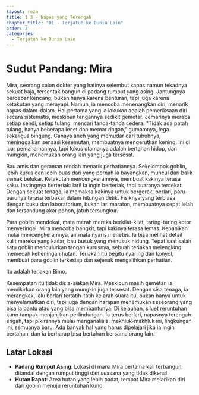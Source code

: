 ```yaml
---
layout: reza
title: 1.3 - Napas yang Terengah
chapter_title: "01 - Terjatuh ke Dunia Lain"
order: 3
categories:
  - Terjatuh ke Dunia Lain
---
```

# Sudut Pandang: Mira

Mira, seorang calon dokter yang hatinya selembut kapas namun tekadnya sekuat baja, tersentak bangun di padang rumput yang asing. Jantungnya berdebar kencang, bukan hanya karena benturan, tapi juga karena ketakutan yang merayapi. Namun, ia mencoba menenangkan diri, menarik napas dalam-dalam. Hal pertama yang ia lakukan adalah pemeriksaan diri secara sistematis, meskipun tangannya sedikit gemetar. Jemarinya meraba setiap sendi, setiap tulang, mencari tanda-tanda cedera. "Tidak ada patah tulang, hanya beberapa lecet dan memar ringan," gumamnya, lega sekaligus bingung. Cahaya aneh yang memudar dari tubuhnya, meninggalkan sensasi kesemutan, membuatnya mengerutkan kening. Ini di luar pemahamannya, tapi fokus utamanya adalah bertahan hidup, dan mungkin, menemukan orang lain yang juga tersesat.

Bau amis dan geraman rendah menarik perhatiannya. Sekelompok goblin, lebih kurus dan lebih buas dari yang pernah ia bayangkan, muncul dari balik semak belukar. Ketakutan mencengkeramnya, membuat kakinya terasa kaku. Instingnya berteriak: lari! Ia ingin berteriak, tapi suaranya tercekat. Dengan sekuat tenaga, ia memaksa kakinya untuk bergerak, berlari, paru-parunya terasa terbakar dalam hitungan detik. Fisiknya yang terbiasa dengan buku dan laboratorium, bukan lari maraton, membuatnya cepat lelah dan tersandung akar pohon, jatuh tersungkur.

Para goblin mendekat, mata merah mereka berkilat-kilat, taring-taring kotor menyeringai. Mira mencoba bangkit, tapi kakinya terasa lemas. Kepanikan mulai mencengkeramnya, air mata nyaris menetes. Ia bisa melihat detail kulit mereka yang kasar, bau busuk yang menusuk hidung. Tepat saat salah satu goblin mengulurkan tangan kurusnya, sebuah teriakan melengking memecah keheningan hutan. Teriakan itu begitu nyaring dan konyol, membuat para goblin terkesiap dan sejenak mengalihkan perhatian.

Itu adalah teriakan Bimo.

Kesempatan itu tidak disia-siakan Mira. Meskipun masih gemetar, ia memikirkan orang lain yang mungkin juga tersesat. Dengan sisa tenaga, ia merangkak, lalu berlari tertatih-tatih ke arah suara itu, bukan hanya untuk menyelamatkan diri, tapi juga dengan harapan menemukan seseorang yang bisa ia bantu atau yang bisa membantunya. Di kejauhan, siluet reruntuhan kuno tampak menjanjikan perlindungan. Ia terus berlari, napasnya terengah-engah, tapi pikirannya mulai menganalisis: makhluk-makhluk ini, lingkungan ini, semuanya baru. Ada banyak hal yang harus dipelajari jika ia ingin bertahan, dan ia berharap bisa bertahan bersama orang lain.

## Latar Lokasi

*   **Padang Rumput Asing**: Lokasi di mana Mira pertama kali terbangun, ditandai dengan rumput tinggi dan suasana yang tidak dikenal.
*   **Hutan Rapat**: Area hutan yang lebih padat, tempat Mira melarikan diri dari goblin menuju reruntuhan kuno.